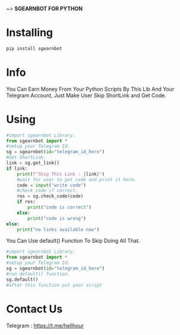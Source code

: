  ~> **SGEARNBOT FOR PYTHON**

# Installing

```bash
pip install sgearnbot
```

# Info

You Can Earn Money From Your Python Scripts By This Lib And Your Telegram Account, Just Make User Skip ShortLink and Get Code.

# Using

```python
#import sgearnbot Library.
from sgearnbot import *
#setup your Telegram Id.
sg = sgearnbot(id="telegram_id_here")
#Get ShortLink.
link = sg.get_link()
if link:
    print(f"Skip This Link : {link}")
    #wait for user to get code and print it here.
    code = input("write code")
    #check code if correct.
    res = sg.check_code(code)
    if res:
        print("code is correct")
    else:
        print("code is wrong")
else:
    print("no links available now")
```

You Can Use default() Function To Skip Doing All That.

```python
#import sgearnbot Library.
from sgearnbot import *
#setup your Telegram Id.
sg = sgearnbot(id="telegram_id_here")
#run default() function.
sg.default()
#after this function put your script
```

# Contact Us

Telegram : https://t.me/hellhour

